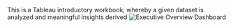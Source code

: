 This is a Tableau introductory workbook, whereby a given dataset is analyzed and meaningful insights derived
![Executive Overview Dashboard](https://github.com/ruthomolara/Executive-Overview/assets/140560092/3f0efe9e-b94a-4b3a-9aff-9f7d57cd12b7)
